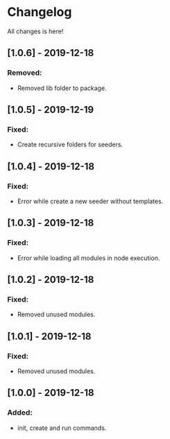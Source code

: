 # Changelog
All changes is here!

## [1.0.6] - 2019-12-18
### Removed:
- Removed lib folder to package.

## [1.0.5] - 2019-12-19
### Fixed:
- Create recursive folders for seeders.

## [1.0.4] - 2019-12-18
### Fixed:
- Error while create a new seeder without templates.

## [1.0.3] - 2019-12-18
### Fixed:
- Error while loading all modules in node execution.

## [1.0.2] - 2019-12-18
### Fixed:
- Removed unused modules.

## [1.0.1] - 2019-12-18
### Fixed:
- Removed unused modules.

## [1.0.0] - 2019-12-18
### Added:
- init, create and run commands.